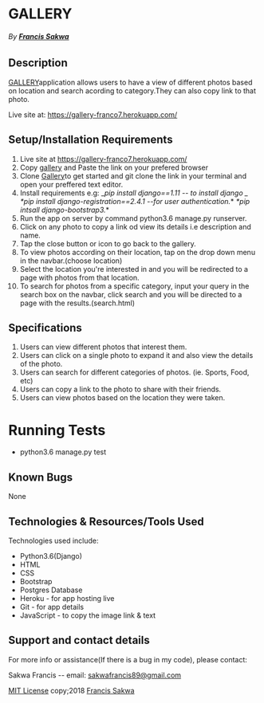 # GALLERY
###### By **[Francis Sakwa](https://github.com/FrancisSakwa89)**


## Description
[GALLERY](https://gallery-franco7.herokuapp.com/)application allows users to have a view of different photos based on location and search acording to category.They can also copy link to that photo.

Live site at: https://gallery-franco7.herokuapp.com/

## Setup/Installation Requirements
1. Live site at https://gallery-franco7.herokuapp.com/
2. Copy [gallery](https://gallery-franco7.herokuapp.com/) and  Paste the link on your prefered browser
3. Clone [Gallery](https://github.com/FrancisSakwa89/Gallery.git/)to get started and git clone the link in your terminal and open your preffered text editor.
4. Install requirements e.g:
_*pip install django==1.11 -- to install django _*
_*pip install django-registration==2.4.1 --for user authentication._*
_*pip intsall django-bootstrap3._*
5. Run the app on server by command python3.6 manage.py runserver.
6. Click on any photo to copy a link od view its details i.e description and name.
7. Tap the close button or icon to go back to the gallery.
8. To view photos according on their location, tap on the drop down menu in the navbar.(choose location)
9. Select the location you're interested in and you will be redirected to a page with photos from that location.
10. To search for photos from a specific category, input your query in the search box on the navbar, click search and you will be directed to a page with the results.(search.html)

## Specifications
1. Users can view different photos that interest  them.
2. Users can click on a single photo to expand it and also view the details of the photo.
3. Users can search for different categories of photos. (ie. Sports, Food, etc)
4. Users can copy a link to the photo to share with their friends.
5. Users can view photos based on the location they were taken.

# Running Tests
* python3.6 manage.py test

## Known Bugs 
None

## Technologies & Resources/Tools Used
Technologies used include:
* Python3.6(Django) 
* HTML
* CSS
* Bootstrap
* Postgres Database
* Heroku - for app hosting live
* Git - for app details
* JavaScript - to copy the image link & text


## Support and contact details
For more info or assistance(If there is a bug in my code), please contact:

Sakwa Francis -- email: sakwafrancis89@gmail.com

[MIT License](https://choosealicense.com/licenses/mit/#) copy;2018 [Francis Sakwa](https://github.com/FrancisSakwa89/)

